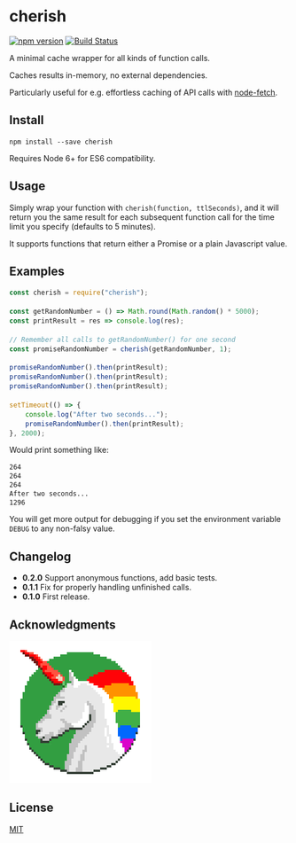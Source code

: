 # cherish

[![npm version](https://badge.fury.io/js/cherish.svg)](http://badge.fury.io/js/cherish) [![Build Status](https://travis-ci.org/mieky/cherish.svg?branch=master)](https://travis-ci.org/mieky/cherish)


A minimal cache wrapper for all kinds of function calls.

Caches results in-memory, no external dependencies.

Particularly useful for e.g. effortless caching of API calls with [node-fetch](https://github.com/bitinn/node-fetch).

## Install

```
npm install --save cherish
```

Requires Node 6+ for ES6 compatibility.

## Usage

Simply wrap your function with `cherish(function, ttlSeconds)`, and it will return you the same result for each subsequent function call for the time limit you specify (defaults to 5 minutes).

It supports functions that return either a Promise or a plain Javascript value.

## Examples

```js
const cherish = require("cherish");

const getRandomNumber = () => Math.round(Math.random() * 5000);
const printResult = res => console.log(res);

// Remember all calls to getRandomNumber() for one second
const promiseRandomNumber = cherish(getRandomNumber, 1);

promiseRandomNumber().then(printResult);
promiseRandomNumber().then(printResult);
promiseRandomNumber().then(printResult);

setTimeout(() => {
    console.log("After two seconds...");
    promiseRandomNumber().then(printResult);
}, 2000);
```

Would print something like:

```
264
264
264
After two seconds...
1296
```

You will get more output for debugging if you set the environment variable `DEBUG` to any non-falsy value.

## Changelog

- **0.2.0** Support anonymous functions, add basic tests.
- **0.1.1** Fix for properly handling unfinished calls.
- **0.1.0** First release.

## Acknowledgments

[![chilicorn](chilicorn.png)](http://futurice.com/blog/sponsoring-free-time-open-source-activities)

## License

[MIT](https://github.com/mieky/cherish/blob/master/LICENSE)
